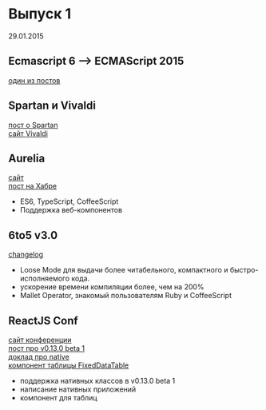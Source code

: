 Выпуск 1
========

29.01.2015

Ecmascript 6 –> ECMAScript 2015
-------------------------------

[один из постов](http://webreflection.blogspot.ru/2015/01/javascript-and-living-ecmascript.html)

Spartan и Vivaldi
-----------------

[пост о Spartan](http://blogs.msdn.com/b/ie/archive/2015/01/22/project-spartan-and-the-windows-10-january-preview-build.aspx)  
[сайт Vivaldi](https://vivaldi.com/)

Aurelia
-------

[сайт](http://aurelia.io/)  
[пост на Хабре](http://habrahabr.ru/post/248955/)

* ES6, TypeScript, CoffeeScript
* Поддержка веб-компонентов

6to5 v3.0
---------

[changelog](https://github.com/6to5/6to5/blob/master/CHANGELOG.md#300)

* Loose Mode для выдачи более читабельного, компактного и быстро-исполняемого кода.
* ускорение времени компиляции более, чем на 200%
* Mallet Operator, знакомый пользователям Ruby и CoffeeScript

ReactJS Conf
------------

[сайт конференции](http://conf.reactjs.com/)  
[пост про v0.13.0 beta 1](http://facebook.github.io/react/blog/2015/01/27/react-v0.13.0-beta-1.html)  
[доклад про native](https://www.youtube.com/watch?v=KVZ-P-ZI6W4)  
[компонент таблицы FixedDataTable](http://facebook.github.io/fixed-data-table/)

* поддержка нативных классов в v0.13.0 beta 1
* написание нативных приложений
* компонент для таблиц

